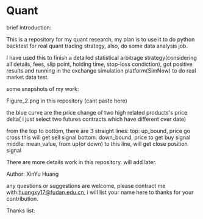 # Quant

brief introduction:

This is a repository for my quant research, my plan is to use it to do python backtest for real quant trading strategy, also, do some data analysis job.

I have used this to finish a detailed statistical arbitrage strategy(considering all details, fees, slip point, holding time, stop-loss condiction), got positive results and running in the exchange simulation platform(SimNow) to do real market data test.

some snapshots of my work:

Figure_2.png in this repository (cant paste here)

the blue curve are the price change of two high related products's price delta( i just select two futures contracts which have different over date)

from the top to bottom, there are 3 straight lines:
top: up_bound, price go cross this will get sell signal
bottom: down_bound, price to get buy signal
middle: mean_value, from up(or down) to this line, will get close position signal

There are more details work in this repository. will add later.

Author:
XinYu Huang

any questions or suggestions are welcome, please contract me with:huangxy17@fudan.edu.cn, i will list your name here to thanks for
your contribution.

Thanks list:
